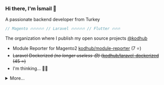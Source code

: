 ### Hi there, I'm İsmail 👋  
A passionate backend developer from Turkey  
  
```php  
// Magento 🔥🔥🔥🔥🔥 // Laravel 🔥🔥🔥🔥🔥 // Flutter 🔥🔥🔥  
```  

The organization where I publish my open source projects [@kodhub](https://github.com/kodhub)
 - Module Reporter for Magento2 [kodhub/module-reporter](https://github.com/kodhub/module-reporter) (7 ⭐️)
 - ~~Laravel Dockerized *(no longer useless 😞)* ([kodhub/laravel-dockerized](https://github.com/kodhub/laravel-dockerized) (45 ⭐️)~~
 - I'm thinking... 👨‍💻


<details>
<summary>More...</summary>

  
<img src="https://github-readme-stats.vercel.app/api?username=ismailcaakir&theme=synthwave&include_all_commits=true">   
<img src="https://github-readme-streak-stats.herokuapp.com?user=ismailcaakir&theme=synthwave&hide_border=true&date_format=M%20j%5B%2C%20Y%5D&locale=tr">  



<img src="https://komarev.com/ghpvc/?username=ismailcaakir&color=F98B00"> <img src="https://img.shields.io/github/followers/ismailcaakir?style=flat-square&color=F98B00">
</details>
